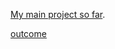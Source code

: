 [My main project so far](https://HamishPayne.github.io/CODE-WORDS/tree/master/Classroom/Week-09/text_reacts_to_mic).

[outcome](https://fergarundel.github.io/CODE-WORDS/week_07/flashing_text)

